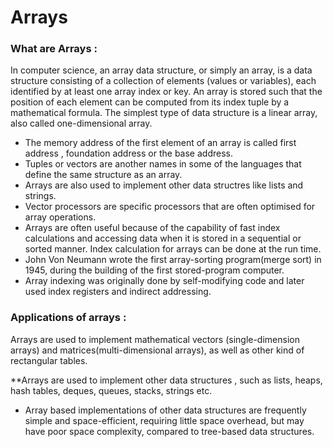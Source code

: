 # Arrays

### What are Arrays : 

In computer science, an array data structure, or simply an array, is a data structure consisting of a collection of elements (values or variables), each identified by at least one array index or key. An array is stored such that the position of each element can be computed from its index tuple by a mathematical formula. The simplest type of data structure is a linear array, also called one-dimensional array.

* The memory address of the first element of an array is called first address , foundation address or the base address. 
* Tuples or vectors are another names in some of the languages that define the same structure as an array. 
* Arrays are also used to implement other data structres like lists and strings. 
* Vector processors are specific processors that are often optimised for array operations. 
* Arrays are often useful because of the capability of fast index calculations and accessing data when it is stored in a sequential or sorted manner. Index calculation for arrays can be done at the run time. 
* John Von Neumann wrote the first array-sorting program(merge sort) in 1945, during the building of the first stored-program computer. 
* Array indexing was originally done by self-modifying code and later used index registers and indirect addressing. 

### Applications of arrays :

Arrays are used to implement mathematical vectors (single-dimension arrays) and matrices(multi-dimensional arrays), as well as other kind of rectangular tables. 

  **Arrays are used to implement other data structures , such as lists, heaps, hash tables, deques, queues, stacks, strings etc. 

  * Array based implementations of other data structures are frequently simple and space-efficient, requiring little space overhead, but may have poor space complexity, compared to tree-based data structures.